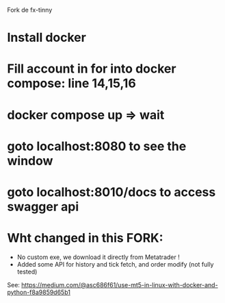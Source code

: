 Fork de fx-tinny

# Install docker
# Fill account in for into docker compose: line 14,15,16
# docker compose up => wait
# goto localhost:8080 to see the window
# goto localhost:8010/docs to access swagger api

# Wht changed in this FORK:
- No custom exe, we download it directly from Metatrader !
- Added some API for history and tick fetch, and order modify (not fully tested)

See:
https://medium.com/@asc686f61/use-mt5-in-linux-with-docker-and-python-f8a9859d65b1